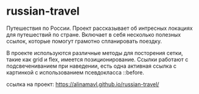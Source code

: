 # russian-travel
Путешествия по России.
Проект рассказывает об интресных локациях для путешествий по стране. Включает в себя несколько полезных ссылок, которые помогут грамотно спланировать поездку. 

В проекте используются различные методы для посторения сетки, такие как grid и flex, имеется позиционирование. Ссылки работают с подсвечениванием при наведении, есть одна активная ссылка с картинкой с использованием псевдокласса ::before.

ссылка на проект: https://alinamavl.github.io/russian-travel/

